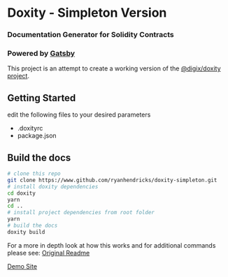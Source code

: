 # Doxity - Simpleton Version

### Documentation Generator for Solidity Contracts
### Powered by [Gatsby](https://github.com/gatsbyjs/gatsby)
This project is an attempt to create a working version of the [@digix/doxity project](https://github.com/DigixGlobal/doxity).

## Getting Started

edit the following files to your desired parameters
- .doxityrc
- package.json

## Build the docs

```bash
# clone this repo
git clone https://www.github.com/ryanhendricks/doxity-simpleton.git
# install doxity dependencies
cd doxity
yarn
cd ..
# install project dependencies from root folder
yarn
# build the docs
doxity build
```


For a more in depth look at how this works and for additional commands please see: [Original Readme](https://github.com/DigixGlobal/doxity/blob/master/README.md)


[Demo Site](https://hitchcott.github.io/doxity-demo/docs/MetaCoin/)
